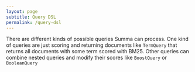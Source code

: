 ```yaml
---
layout: page
subtitle: Query DSL
permalink: /query-dsl
---
```


There are different kinds of possible queries Summa can process. 
One kind of queries are just scoring and returning documents like `TermQuery` 
that returns all documents with some term scored with BM25. Other queries can
combine nested queries and modify their scores like `BoostQuery` or `BooleanQuery`

